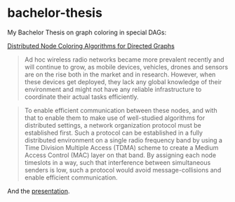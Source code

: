 # bachelor-thesis
My Bachelor Thesis on graph coloring in special DAGs:

[Distributed Node Coloring Algorithms for Directed Graphs](thesis.pdf)

> Ad hoc wireless radio networks became more prevalent recently and will continue to grow, as mobile devices, vehicles, drones and sensors are on the rise both in the market and in research. However, when these devices get deployed, they lack any global knowledge of their environment and might not have any reliable infrastructure to coordinate their actual tasks efficiently.

> To enable efficient communication between these nodes, and with that to enable them to make use of well-studied algorithms for distributed settings, a network organization protocol must be established first. Such a protocol can be established in a fully distributed environment on a single radio frequency band by using a Time Division Multiple Access (TDMA) scheme to create a Medium Access Control (MAC) layer on that band. By assigning each node timeslots in a way, such that interference between simultaneous senders is low, such a protocol would avoid message-collisions and enable efficient communication.

And the [presentation](Bachelor%20Vortrag/slides.pdf).